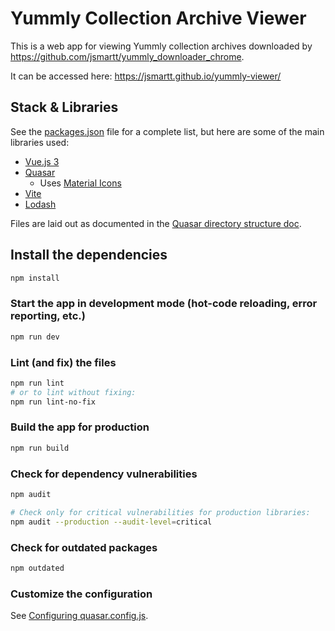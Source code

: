 # Yummly Collection Archive Viewer

This is a web app for viewing Yummly collection archives downloaded by https://github.com/jsmartt/yummly_downloader_chrome.

It can be accessed here: https://jsmartt.github.io/yummly-viewer/

## Stack & Libraries

See the [packages.json](packages.json) file for a complete list, but here are some of the main libraries used:

- [Vue.js 3](https://vuejs.org/guide/introduction.html)
- [Quasar](https://quasar.dev/)
  - Uses [Material Icons](https://fonts.google.com/icons?icon.set=Material+Icons)
- [Vite](https://vitejs.dev/)
- [Lodash](https://lodash.com/docs/4.17.15)

Files are laid out as documented in the [Quasar directory structure doc](https://quasar.dev/quasar-cli-vite/directory-structure).

## Install the dependencies
```bash
npm install
```

### Start the app in development mode (hot-code reloading, error reporting, etc.)
```bash
npm run dev
```


### Lint (and fix) the files
```bash
npm run lint
# or to lint without fixing:
npm run lint-no-fix
```


### Build the app for production
```bash
npm run build
```

### Check for dependency vulnerabilities
```bash
npm audit

# Check only for critical vulnerabilities for production libraries:
npm audit --production --audit-level=critical
```

### Check for outdated packages
```bash
npm outdated
```

### Customize the configuration
See [Configuring quasar.config.js](https://v2.quasar.dev/quasar-cli-vite/quasar-config-js).
